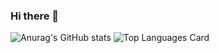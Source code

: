 ### Hi there 👋

![Anurag's GitHub stats](https://github-readme-stats.vercel.app/api?username=pavelavl&show_icons=true&bg_color=00000000&hide_border=true&hide_title=true)
![Top Languages Card](https://github-readme-stats.vercel.app/api/top-langs/?username=pavelavl&layout=compact&langs_count=10&card_width=250&theme=default&bg_color=00000000&include_all_commits=true&hide_border=true&hide_title=true)
